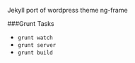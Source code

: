 Jekyll port of wordpress theme ng-frame

###Grunt Tasks

- `grunt watch`
- `grunt server`
- `grunt build`
